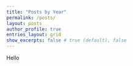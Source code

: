```yaml
---
title: "Posts by Year"
permalink: /posts/
layout: posts
author_profile: true
entries_layout: grid
show_excerpts: false # true (default), false
---
```


Hello
